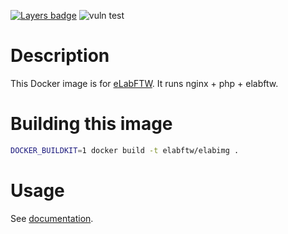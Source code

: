[![Layers badge](https://images.microbadger.com/badges/image/elabftw/elabimg.svg)](https://microbadger.com/images/elabftw/elabimg)
![vuln test](https://github.com/elabftw/elabimg/workflows/vuln%20test/badge.svg?branch=master)

# Description

This Docker image is for [eLabFTW](https://www.elabftw.net). It runs nginx + php + elabftw.

# Building this image

~~~bash
DOCKER_BUILDKIT=1 docker build -t elabftw/elabimg .
~~~

# Usage

See [documentation](https://doc.elabftw.net).
